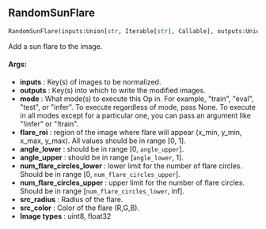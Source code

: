 ## RandomSunFlare
```python
RandomSunFlare(inputs:Union[str, Iterable[str], Callable], outputs:Union[str, Iterable[str]], mode:Union[NoneType, str, Iterable[str]]=None, flare_roi:Tuple[float, float, float, float]=(0, 0, 1, 0.5), angle_lower:float=0.0, angle_upper:float=1.0, num_flare_circles_lower:int=6, num_flare_circles_upper:int=10, src_radius:int=400, src_color:Tuple[int, int, int]=(255, 255, 255))
```
Add a sun flare to the image.


#### Args:

* **inputs** :  Key(s) of images to be normalized.
* **outputs** :  Key(s) into which to write the modified images.
* **mode** :  What mode(s) to execute this Op in. For example, "train", "eval", "test", or "infer". To execute        regardless of mode, pass None. To execute in all modes except for a particular one, you can pass an argument        like "!infer" or "!train".
* **flare_roi** :  region of the image where flare will appear (x_min, y_min, x_max, y_max). All values should be        in range [0, 1].
* **angle_lower** :  should be in range [0, `angle_upper`].
* **angle_upper** :  should be in range [`angle_lower`, 1].
* **num_flare_circles_lower** :  lower limit for the number of flare circles.        Should be in range [0, `num_flare_circles_upper`].
* **num_flare_circles_upper** :  upper limit for the number of flare circles.        Should be in range [`num_flare_circles_lower`, inf].
* **src_radius** :  Radius of the flare.
* **src_color** :  Color of the flare (R,G,B).
* **Image types** :     uint8, float32